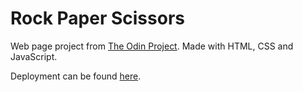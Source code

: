 # Rock Paper Scissors

Web page project from [The Odin Project](https://www.theodinproject.com/lessons/foundations-rock-paper-scissors). Made with HTML, CSS and JavaScript. 

Deployment can be found [here](https://elizabethandriano.github.io/rock-paper-scissors/).
